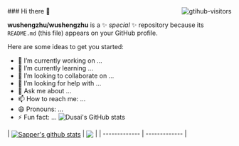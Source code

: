 <a href="https://github.com/wushengzhu">
    <img align="right" src="https://komarev.com/ghpvc/?username=wushengzhu&label=Visitors&color=red&style=flat&logo=github" alt="gtihub-visitors" />
</a>
### Hi there 👋


**wushengzhu/wushengzhu** is a ✨ _special_ ✨ repository because its `README.md` (this file) appears on your GitHub profile.

Here are some ideas to get you started:

- 🔭 I’m currently working on ...
- 🌱 I’m currently learning ...
- 👯 I’m looking to collaborate on ...
- 🤔 I’m looking for help with ...
- 💬 Ask me about ...
- 📫 How to reach me: ...
- 😄 Pronouns: ...
- ⚡ Fun fact: ...
![Dusai's GitHub stats](https://github-readme-stats.vercel.app/api?username=wushengzhu&show_icons=true&theme=radical)

| <a href="https://github.com/wushengzhu"><img align="center" src="https://github-readme-stats.vercel.app/api?username=wushengzhu&show_icons=true&theme=radical" alt="Sapper's github stats" /></a>
 | <a href="https://github.com/wushengzhu"><img align="center" src="https://github-readme-stats.vercel.app/api/top-langs/?username=wushengzhu&layout=compact&theme=radical&hide_border=true" /></a> |
| ------------- | ------------- |

